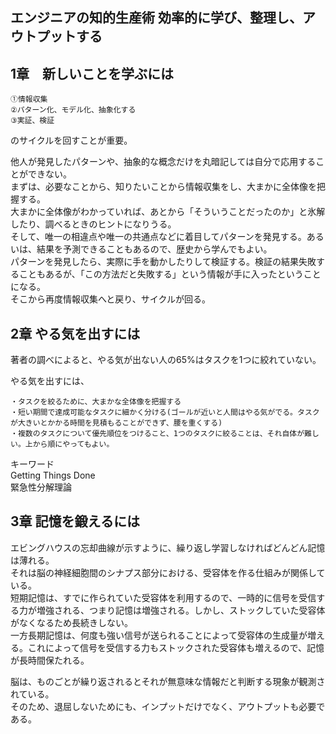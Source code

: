 ## エンジニアの知的生産術 効率的に学び、整理し、アウトプットする

## 1章　新しいことを学ぶには
```
①情報収集
②パターン化、モデル化、抽象化する
③実証、検証
```
のサイクルを回すことが重要。

他人が発見したパターンや、抽象的な概念だけを丸暗記しては自分で応用することができない。  
まずは、必要なことから、知りたいことから情報収集をし、大まかに全体像を把握する。  
大まかに全体像がわかっていれば、あとから「そういうことだったのか」と氷解したり、調べるときのヒントになりうる。  
そして、唯一の相違点や唯一の共通点などに着目してパターンを発見する。あるいは、結果を予測できることもあるので、歴史から学んでもよい。  
パターンを発見したら、実際に手を動かしたりして検証する。検証の結果失敗することもあるが、「この方法だと失敗する」という情報が手に入ったということになる。  
そこから再度情報収集へと戻り、サイクルが回る。  

## 2章 やる気を出すには
著者の調べによると、やる気が出ない人の65%はタスクを1つに絞れていない。

やる気を出すには、
```
・タスクを絞るために、大まかな全体像を把握する
・短い期間で達成可能なタスクに細かく分ける(ゴールが近いと人間はやる気がでる。タスクが大きいとかかる時間を見積もることができず、腰を重くする)
・複数のタスクについて優先順位をつけること、1つのタスクに絞ることは、それ自体が難しい。上から順にやってもよい。
```

キーワード  
Getting Things Done  
緊急性分解理論

## 3章 記憶を鍛えるには
エビングハウスの忘却曲線が示すように、繰り返し学習しなければどんどん記憶は薄れる。  
それは脳の神経細胞間のシナプス部分における、受容体を作る仕組みが関係している。  
短期記憶は、すでに作られていた受容体を利用するので、一時的に信号を受信する力が増強される、つまり記憶は増強される。しかし、ストックしていた受容体がなくなるため長続きしない。  
一方長期記憶は、何度も強い信号が送られることによって受容体の生成量が増える。これによって信号を受信する力もストックされた受容体も増えるので、記憶が長時間保たれる。  

脳は、ものごとが繰り返されるとそれが無意味な情報だと判断する現象が観測されている。  
そのため、退屈しないためにも、インプットだけでなく、アウトプットも必要である。  


